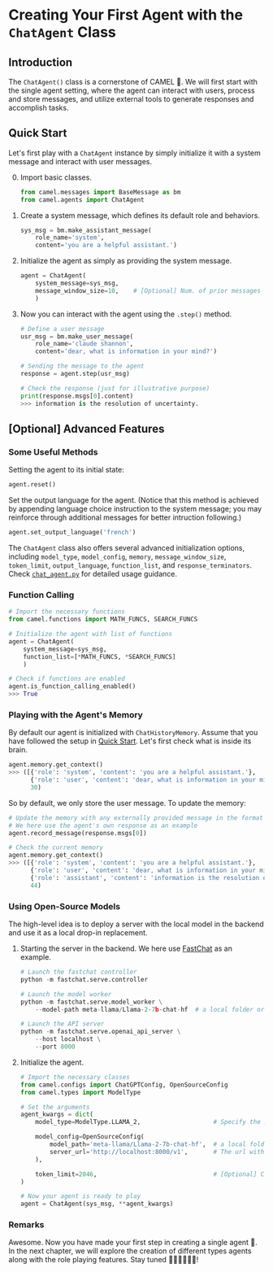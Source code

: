 # Creating Your First Agent with the `ChatAgent` Class
<!--
In this tutorial, we will explore the `ChatAgent` class. The topics covered include:

1.
2.
3.
4.  -->

## Introduction

The `ChatAgent()` class is a cornerstone of CAMEL 🐫. We will first start with the single agent setting, where the agent can interact with users, process and store messages, and utilize external tools to generate responses and accomplish tasks.

## Quick Start
Let's first play with a `ChatAgent` instance by simply initialize it with a system message and interact with user messages.

0. Import basic classes.
    ```python
    from camel.messages import BaseMessage as bm
    from camel.agents import ChatAgent
    ```

1. Create a system message, which defines its default role and behaviors.
    ```python
    sys_msg = bm.make_assistant_message(
        role_name='system',
        content='you are a helpful assistant.')
    ```
2. Initialize the agent as simply as providing the system message.
    ```python
    agent = ChatAgent(
        system_message=sys_msg,
        message_window_size=10,    # [Optional] Num. of prior messages to store
        )
    ```
3. Now you can interact with the agent using the `.step()` method.
    ```python
    # Define a user message
    usr_msg = bm.make_user_message(
        role_name='claude shannon',
        content='dear, what is information in your mind?')

    # Sending the message to the agent
    response = agent.step(usr_msg)

    # Check the response (just for illustrative purpose)
    print(response.msgs[0].content)
    >>> information is the resolution of uncertainty.
    ```

## [Optional] Advanced Features

### Some Useful Methods
Setting the agent to its initial state:
```python
agent.reset()
```
Set the output language for the agent. (Notice that this method is achieved by appending language choice instruction to the system message; you may reinforce through additional messages for better intruction following.)
```python
agent.set_output_language('french')
```
The `ChatAgent` class also offers several advanced initialization options, including `model_type`, `model_config`, `memory`, `message_window_size`, `token_limit`, `output_language`, `function_list`, and `response_terminators`. Check [`chat_agent.py`](https://github.com/camel-ai/camel/blob/master/camel/agents/chat_agent.py) for detailed usage guidance.

### Function Calling
```python
# Import the necessary functions
from camel.functions import MATH_FUNCS, SEARCH_FUNCS

# Initialize the agent with list of functions
agent = ChatAgent(
    system_message=sys_msg,        
    function_list=[*MATH_FUNCS, *SEARCH_FUNCS]
    )

# Check if functions are enabled
agent.is_function_calling_enabled()
>>> True
```

### Playing with the Agent's Memory
By default our agent is initialized with `ChatHistoryMemory`. Assume that you have followed the setup in [Quick Start](#quick-start). Let's first check what is inside its brain.
```python
agent.memory.get_context()
>>> ([{'role': 'system', 'content': 'you are a helpful assistant.'},
      {'role': 'user', 'content': 'dear, what is information in your mind?'}],
      30)
```
So by default, we only store the user message. To update the memory:
```python
# Update the memory with any externally provided message in the format of `BaseMessage`
# We here use the agent's own response as an example
agent.record_message(response.msgs[0])

# Check the current memory
agent.memory.get_context()
>>> ([{'role': 'system', 'content': 'you are a helpful assistant.'},
      {'role': 'user', 'content': 'dear, what is information in your mind?'}],
      {'role': 'assistant', 'content': 'information is the resolution of uncertainty.'}
      44)
```



### Using Open-Source Models
The high-level idea is to deploy a server with the local model in the backend and use it as a local drop-in replacement.

1. Starting the server in the backend. We here use [FastChat](https://github.com/lm-sys/FastChat/blob/main/docs/openai_api.md) as an example.
    ```python
    # Launch the fastchat controller
    python -m fastchat.serve.controller

    # Launch the model worker
    python -m fastchat.serve.model_worker \
        --model-path meta-llama/Llama-2-7b-chat-hf  # a local folder or HuggingFace repo Name

    # Launch the API server
    python -m fastchat.serve.openai_api_server \
        --host localhost \
        --port 8000
    ```


2. Initialize the agent.
    ```python
    # Import the necessary classes
    from camel.configs import ChatGPTConfig, OpenSourceConfig
    from camel.types import ModelType

    # Set the arguments
    agent_kwargs = dict(
        model_type=ModelType.LLAMA_2,                    # Specify the model type

        model_config=OpenSourceConfig(
            model_path='meta-llama/Llama-2-7b-chat-hf',  # a local folder or HuggingFace repo Name
            server_url='http://localhost:8000/v1',       # The url with the set port number
        ),

        token_limit=2046,                                # [Optional] Choose the ideal limit
    )

    # Now your agent is ready to play
    agent = ChatAgent(sys_msg, **agent_kwargs)
    ```

### Remarks
Awesome. Now you have made your first step in creating a single agent 🐫. In the next chapter, we will explore the creation of different types agents along with the role playing features. Stay tuned 🦖🐆🐘🦒🦘🦕!
